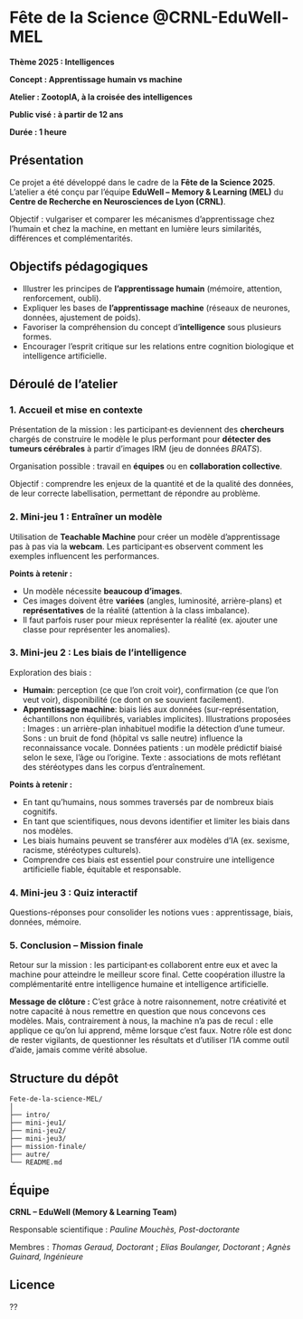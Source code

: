 # Fête de la Science @CRNL-EduWell-MEL

**Thème 2025 : Intelligences**

**Concept : Apprentissage humain vs machine**

**Atelier : ZootopIA, à la croisée des intelligences**

**Public visé : à partir de 12 ans**

**Durée : 1 heure**

## Présentation

Ce projet a été développé dans le cadre de la **Fête de la Science 2025**.
L’atelier a été conçu par l’équipe **EduWell – Memory & Learning (MEL)** du **Centre de Recherche en Neurosciences de Lyon (CRNL)**.

Objectif : vulgariser et comparer les mécanismes d’apprentissage chez l’humain et chez la machine, en mettant en lumière leurs similarités, différences et complémentarités.

## Objectifs pédagogiques

* Illustrer les principes de **l’apprentissage humain** (mémoire, attention, renforcement, oubli).
* Expliquer les bases de **l’apprentissage machine** (réseaux de neurones, données, ajustement de poids).
* Favoriser la compréhension du concept d’**intelligence** sous plusieurs formes.
* Encourager l’esprit critique sur les relations entre cognition biologique et intelligence artificielle.

## Déroulé de l’atelier

### 1. Accueil et mise en contexte

Présentation de la mission : les participant·es deviennent des **chercheurs** chargés de construire le modèle le plus performant pour **détecter des tumeurs cérébrales** à partir d’images IRM (jeu de données *BRATS*).

Organisation possible : travail en **équipes** ou en **collaboration collective**.

Objectif : comprendre les enjeux de la quantité et de la qualité des données, de leur correcte labellisation, permettant de répondre au problème.

### 2. Mini-jeu 1 : Entraîner un modèle

Utilisation de **Teachable Machine** pour créer un modèle d’apprentissage pas à pas via la **webcam**.
Les participant·es observent comment les exemples influencent les performances.

**Points à retenir :**

* Un modèle nécessite **beaucoup d’images**.
* Ces images doivent être **variées** (angles, luminosité, arrière-plans) et **représentatives** de la réalité (attention à la class imbalance).
* Il faut parfois ruser pour mieux représenter la réalité (ex. ajouter une classe pour représenter les anomalies).

### 3. Mini-jeu 2 : Les biais de l’intelligence

Exploration des biais :

* **Humain**: perception (ce que l’on croit voir), confirmation (ce que l’on veut voir), disponibilité (ce dont on se souvient facilement).
* **Apprentissage machine**: biais liés aux données (sur-représentation, échantillons non équilibrés, variables implicites).
Illustrations proposées :
Images : un arrière-plan inhabituel modifie la détection d’une tumeur.
Sons : un bruit de fond (hôpital vs salle neutre) influence la reconnaissance vocale.
Données patients : un modèle prédictif biaisé selon le sexe, l’âge ou l’origine.
Texte : associations de mots reflétant des stéréotypes dans les corpus d’entraînement.

**Points à retenir :**

* En tant qu’humains, nous sommes traversés par de nombreux biais cognitifs.
* En tant que scientifiques, nous devons identifier et limiter les biais dans nos modèles.
* Les biais humains peuvent se transférer aux modèles d’IA (ex. sexisme, racisme, stéréotypes culturels).
* Comprendre ces biais est essentiel pour construire une intelligence artificielle fiable, équitable et responsable.
  
### 4. Mini-jeu 3 : Quiz interactif

Questions-réponses pour consolider les notions vues : apprentissage, biais, données, mémoire.

### 5. Conclusion – Mission finale

Retour sur la mission : les participant·es collaborent entre eux et avec la machine pour atteindre le meilleur score final.
Cette coopération illustre la complémentarité entre intelligence humaine et intelligence artificielle.

**Message de clôture :**
C’est grâce à notre raisonnement, notre créativité et notre capacité à nous remettre en question que nous concevons ces modèles.
Mais, contrairement à nous, la machine n’a pas de recul : elle applique ce qu’on lui apprend, même lorsque c’est faux.
Notre rôle est donc de rester vigilants, de questionner les résultats et d’utiliser l’IA comme outil d’aide, jamais comme vérité absolue.

## Structure du dépôt

```
Fete-de-la-science-MEL/
│
├── intro/
├── mini-jeu1/
├── mini-jeu2/
├── mini-jeu3/
├── mission-finale/
├── autre/
└── README.md
```

## Équipe

**CRNL – EduWell (Memory & Learning Team)**

Responsable scientifique : *Pauline Mouchès, Post-doctorante*

Membres : *Thomas Geraud, Doctorant* ; *Elias Boulanger, Doctorant* ; *Agnès Guinard, Ingénieure*

## Licence

??
